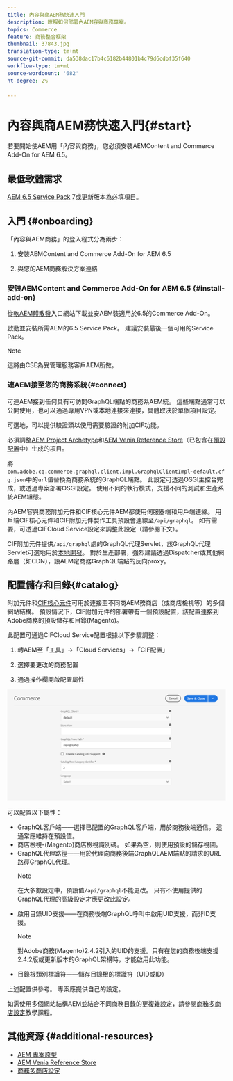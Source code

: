 ```yaml
---
title: 內容與商AEM務快速入門
description: 瞭解如何部署內AEM容與商務專案。
topics: Commerce
feature: 商務整合框架
thumbnail: 37843.jpg
translation-type: tm+mt
source-git-commit: da538dac17b4c6182b44801b4c79d6cdbf35f640
workflow-type: tm+mt
source-wordcount: '682'
ht-degree: 2%

---
```


# 內容與商AEM務快速入門{#start}

若要開始使AEM用「內容與商務」，您必須安裝AEMContent and Commerce Add-On for AEM 6.5。

## 最低軟體需求

[AEM 6.5 Service Pack](https://experience.adobe.com/#/downloads/content/software-distribution/en/aem.html)  7或更新版本為必填項目。

## 入門 {#onboarding}

「內容與AEM商務」的登入程式分為兩步：

1. 安裝AEMContent and Commerce Add-On for AEM 6.5

2. 與您的AEM商務解決方案連絡

### 安裝AEMContent and Commerce Add-On for AEM 6.5 {#install-add-on}

從[軟AEM體散發](https://experience.adobe.com/#/downloads/content/software-distribution/en/aem.html)入口網站下載並安AEM裝適用於6.5的Commerce Add-On。

啟動並安裝所需AEM的6.5 Service Pack。 建議安裝最後一個可用的Service Pack。

>[!NOTE]
>
>這將由CSE為受管理服務客戶AEM所做。

### 連AEM接至您的商務系統{#connect}

可連AEM接到任何具有可訪問GraphQL端點的商務系AEM統。 這些端點通常可以公開使用，也可以通過專用VPN或本地連接來連接，具體取決於單個項目設定。

可選地，可以提供驗證頭以使用需要驗證的附加CIF功能。

必須調整[AEM Project Archetype](https://github.com/adobe/aem-project-archetype)和[AEM Venia Reference Store](https://github.com/adobe/aem-cif-guides-venia)（已包含在[預設配置](https://github.com/adobe/aem-cif-guides-venia/blob/main/ui.config/src/main/content/jcr_root/apps/venia/osgiconfig/config/com.adobe.cq.commerce.graphql.client.impl.GraphqlClientImpl~default.cfg.json)中）生成的項目。

將`com.adobe.cq.commerce.graphql.client.impl.GraphqlClientImpl~default.cfg.json`中的`url`值替換為商務系統的GraphQL端點。 此設定可透過OSGI主控台完成，或透過專案部署OSGI設定。 使用不同的執行模式，支援不同的測試和生產系統AEM組態。

內AEM容與商務附加元件和CIF核心元件AEM都使用伺服器端和用戶端連線。 用戶端CIF核心元件和CIF附加元件製作工具預設會連線至`/api/graphql`。 如有需要，可透過CIFCloud Service設定來調整此設定（請參閱下文）。

CIF附加元件提供`/api/graphql`處的GraphQL代理Servlet，該GraphQL代理Servlet可選地用於[本地開發](develop.md)。 對於生產部署，強烈建議透過Dispatcher或其他網路層（如CDN），設AEM定商務GraphQL端點的反向proxy。

## 配置儲存和目錄{#catalog}

附加元件和[CIF核心元件](https://github.com/adobe/aem-core-cif-components)可用於連接至不同商AEM務商店（或商店檢視等）的多個網站結構。 預設情況下，CIF附加元件的部署帶有一個預設配置，該配置連接到Adobe商務的預設儲存和目錄(Magento)。

此配置可通過CIFCloud Service配置根據以下步驟調整：

1. 轉AEM至「工具」->「Cloud Services」->「CIF配置」

2. 選擇要更改的商務配置

3. 通過操作欄開啟配置屬性

![CIFCloud Services配置](/help/commerce/cif/assets/cif-cloud-service-config.png)

可以配置以下屬性：

- GraphQL客戶端——選擇已配置的GraphQL客戶端，用於商務後端通信。 這通常應維持在預設值。
- 商店檢視-(Magento)商店檢視識別碼。 如果為空，則使用預設的儲存視圖。
- GraphQL代理路徑——用於代理向商務後端GraphQLAEM端點的請求的URL路徑GraphQL代理。
   >[!NOTE]
   >
   > 在大多數設定中，預設值`/api/graphql`不能更改。 只有不使用提供的GraphQL代理的高級設定才應更改此設定。
- 啟用目錄UID支援——在商務後端GraphQL呼叫中啟用UID支援，而非ID支援。
   >[!NOTE]
   >
   > 對Adobe商務(Magento)2.4.2引入的UID的支援。只有在您的商務後端支援2.4.2版或更新版本的GraphQL架構時，才能啟用此功能。
- 目錄根類別標識符——儲存目錄根的標識符（UID或ID）

上述配置供參考。 專案應提供自己的設定。

如需使用多個網站結構AEM並結合不同商務目錄的更複雜設定，請參閱[商務多商店設定](configuring/multi-store-setup.md)教學課程。

## 其他資源 {#additional-resources}

- [AEM 專案原型](https://github.com/adobe/aem-project-archetype)
- [AEM Venia Reference Store](https://github.com/adobe/aem-cif-guides-venia)
- [商務多商店設定](configuring/multi-store-setup.md)
